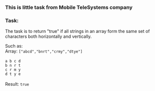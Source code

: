 ### This is little task from Mobile TeleSystems company
### Task:
The task is to return "true" if all strings in an array form the same set of characters both horizontally and vertically.

Such as: <br>
Array: `["abcd","bnrt","crmy","dtye"]` <br>
<br>
`a b c d` <br>
`b n r t` <br>
`c r m y` <br>
`d t y e` <br>
 <br>
Result: `true` 